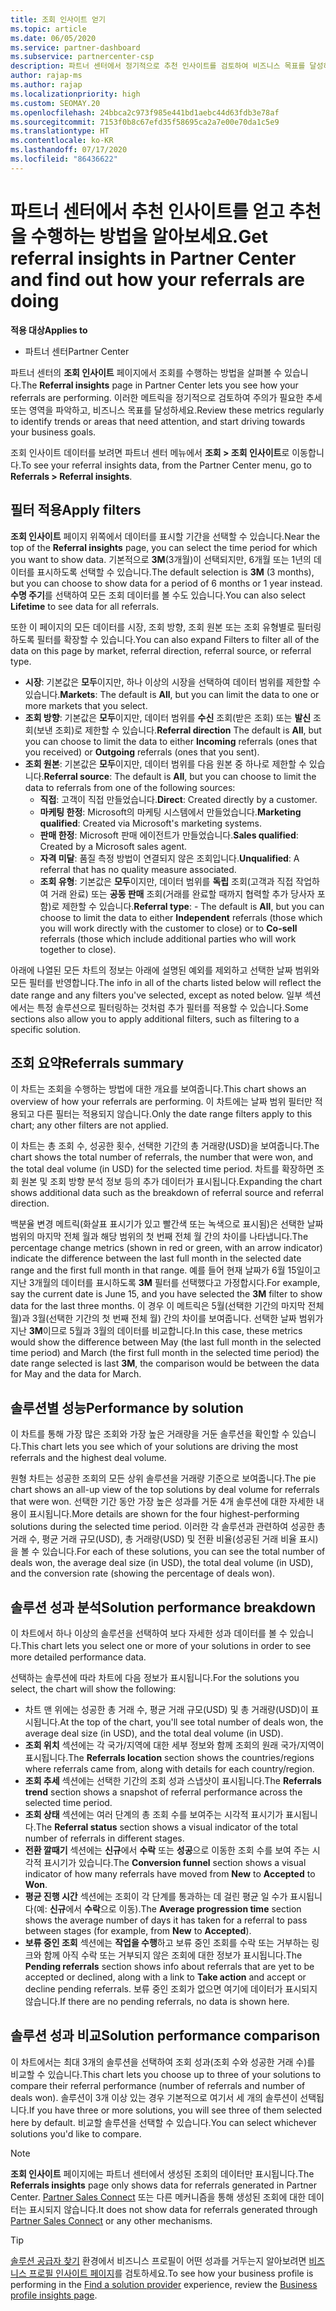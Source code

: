 ```yaml
---
title: 조회 인사이트 얻기
ms.topic: article
ms.date: 06/05/2020
ms.service: partner-dashboard
ms.subservice: partnercenter-csp
description: 파트너 센터에서 정기적으로 추천 인사이트를 검토하여 비즈니스 목표를 달성하는 데 도움이 되는 추세 또는 개선 사항 영역을 확인합니다.
author: rajap-ms
ms.author: rajap
ms.localizationpriority: high
ms.custom: SEOMAY.20
ms.openlocfilehash: 24bbca2c973f985e441bd1aebc44d63fdb3e78af
ms.sourcegitcommit: 7153f0b8c67efd35f58695ca2a7e00e70da1c5e9
ms.translationtype: HT
ms.contentlocale: ko-KR
ms.lasthandoff: 07/17/2020
ms.locfileid: "86436622"
---
```

# <a name="get-referral-insights-in-partner-center-and-find-out-how-your-referrals-are-doing"></a><span data-ttu-id="c0aa8-103">파트너 센터에서 추천 인사이트를 얻고 추천을 수행하는 방법을 알아보세요.</span><span class="sxs-lookup"><span data-stu-id="c0aa8-103">Get referral insights in Partner Center and find out how your referrals are doing</span></span>

<span data-ttu-id="c0aa8-104">**적용 대상**</span><span class="sxs-lookup"><span data-stu-id="c0aa8-104">**Applies to**</span></span>

- <span data-ttu-id="c0aa8-105">파트너 센터</span><span class="sxs-lookup"><span data-stu-id="c0aa8-105">Partner Center</span></span>

<span data-ttu-id="c0aa8-106">파트너 센터의 **조회 인사이트** 페이지에서 조회를 수행하는 방법을 살펴볼 수 있습니다.</span><span class="sxs-lookup"><span data-stu-id="c0aa8-106">The **Referral insights** page in Partner Center lets you see how your referrals are performing.</span></span> <span data-ttu-id="c0aa8-107">이러한 메트릭을 정기적으로 검토하여 주의가 필요한 추세 또는 영역을 파악하고, 비즈니스 목표를 달성하세요.</span><span class="sxs-lookup"><span data-stu-id="c0aa8-107">Review these metrics regularly to identify trends or areas that need attention, and start driving towards your business goals.</span></span>

<span data-ttu-id="c0aa8-108">조회 인사이트 데이터를 보려면 파트너 센터 메뉴에서 **조회 > 조회 인사이트**로 이동합니다.</span><span class="sxs-lookup"><span data-stu-id="c0aa8-108">To see your referral insights data, from the Partner Center menu, go to **Referrals > Referral insights**.</span></span>

## <a name="apply-filters"></a><span data-ttu-id="c0aa8-109">필터 적용</span><span class="sxs-lookup"><span data-stu-id="c0aa8-109">Apply filters</span></span>

<span data-ttu-id="c0aa8-110">**조회 인사이트** 페이지 위쪽에서 데이터를 표시할 기간을 선택할 수 있습니다.</span><span class="sxs-lookup"><span data-stu-id="c0aa8-110">Near the top of the **Referral insights** page, you can select the time period for which you want to show data.</span></span> <span data-ttu-id="c0aa8-111">기본적으로 **3M**(3개월)이 선택되지만, 6개월 또는 1년의 데이터를 표시하도록 선택할 수 있습니다.</span><span class="sxs-lookup"><span data-stu-id="c0aa8-111">The default selection is **3M** (3 months), but you can choose to show data for a period of 6 months or 1 year instead.</span></span> <span data-ttu-id="c0aa8-112">**수명 주기**를 선택하여 모든 조회 데이터를 볼 수도 있습니다.</span><span class="sxs-lookup"><span data-stu-id="c0aa8-112">You can also select **Lifetime** to see data for all referrals.</span></span>

<span data-ttu-id="c0aa8-113">또한 이 페이지의 모든 데이터를 시장, 조회 방향, 조회 원본 또는 조회 유형별로 필터링하도록 필터를 확장할 수 있습니다.</span><span class="sxs-lookup"><span data-stu-id="c0aa8-113">You can also expand Filters to filter all of the data on this page by market, referral direction, referral source, or referral type.</span></span>
- <span data-ttu-id="c0aa8-114">**시장**: 기본값은 **모두**이지만, 하나 이상의 시장을 선택하여 데이터 범위를 제한할 수 있습니다.</span><span class="sxs-lookup"><span data-stu-id="c0aa8-114">**Markets**: The default is **All**, but you can limit the data to one or more markets that you select.</span></span>
- <span data-ttu-id="c0aa8-115">**조회 방향**: 기본값은 **모두**이지만, 데이터 범위를 **수신** 조회(받은 조회) 또는 **발신** 조회(보낸 조회)로 제한할 수 있습니다.</span><span class="sxs-lookup"><span data-stu-id="c0aa8-115">**Referral direction** The default is **All**, but you can choose to limit the data to either **Incoming** referrals (ones that you received) or **Outgoing** referrals (ones that you sent).</span></span>
- <span data-ttu-id="c0aa8-116">**조회 원본**: 기본값은 **모두**이지만, 데이터 범위를 다음 원본 중 하나로 제한할 수 있습니다.</span><span class="sxs-lookup"><span data-stu-id="c0aa8-116">**Referral source**: The default is **All**, but you can choose to limit the data to referrals from one of the following sources:</span></span>
  - <span data-ttu-id="c0aa8-117">**직접**: 고객이 직접 만들었습니다.</span><span class="sxs-lookup"><span data-stu-id="c0aa8-117">**Direct**: Created directly by a customer.</span></span>
  - <span data-ttu-id="c0aa8-118">**마케팅 한정**: Microsoft의 마케팅 시스템에서 만들었습니다.</span><span class="sxs-lookup"><span data-stu-id="c0aa8-118">**Marketing qualified**: Created via Microsoft's marketing systems.</span></span>
  - <span data-ttu-id="c0aa8-119">**판매 한정**: Microsoft 판매 에이전트가 만들었습니다.</span><span class="sxs-lookup"><span data-stu-id="c0aa8-119">**Sales qualified**: Created by a Microsoft sales agent.</span></span>
  - <span data-ttu-id="c0aa8-120">**자격 미달**: 품질 측정 방법이 연결되지 않은 조회입니다.</span><span class="sxs-lookup"><span data-stu-id="c0aa8-120">**Unqualified**: A referral that has no quality measure associated.</span></span>
  - <span data-ttu-id="c0aa8-121">**조회 유형**: 기본값은 **모두**이지만, 데이터 범위를 **독립** 조회(고객과 직접 작업하여 거래 완료) 또는 **공동 판매** 조회(거래를 완료할 때까지 협력할 추가 당사자 포함)로 제한할 수 있습니다.</span><span class="sxs-lookup"><span data-stu-id="c0aa8-121">**Referral type**:  - The default is **All**, but you can choose to limit the data to either **Independent** referrals (those which you will work directly with the customer to close) or to **Co-sell** referrals (those which include additional parties who will work together to close).</span></span>

<span data-ttu-id="c0aa8-122">아래에 나열된 모든 차트의 정보는 아래에 설명된 예외를 제외하고 선택한 날짜 범위와 모든 필터를 반영합니다.</span><span class="sxs-lookup"><span data-stu-id="c0aa8-122">The info in all of the charts listed below will reflect the date range and any filters you've selected, except as noted below.</span></span> <span data-ttu-id="c0aa8-123">일부 섹션에서는 특정 솔루션으로 필터링하는 것처럼 추가 필터를 적용할 수 있습니다.</span><span class="sxs-lookup"><span data-stu-id="c0aa8-123">Some sections also allow you to apply additional filters, such as filtering to a specific solution.</span></span>

## <a name="referrals-summary"></a><span data-ttu-id="c0aa8-124">조회 요약</span><span class="sxs-lookup"><span data-stu-id="c0aa8-124">Referrals summary</span></span>

<span data-ttu-id="c0aa8-125">이 차트는 조회을 수행하는 방법에 대한 개요를 보여줍니다.</span><span class="sxs-lookup"><span data-stu-id="c0aa8-125">This chart shows an overview of how your referrals are performing.</span></span> <span data-ttu-id="c0aa8-126">이 차트에는 날짜 범위 필터만 적용되고 다른 필터는 적용되지 않습니다.</span><span class="sxs-lookup"><span data-stu-id="c0aa8-126">Only the date range filters apply to this chart; any other filters are not applied.</span></span> 

<span data-ttu-id="c0aa8-127">이 차트는 총 조회 수, 성공한 횟수, 선택한 기간의 총 거래량(USD)을 보여줍니다.</span><span class="sxs-lookup"><span data-stu-id="c0aa8-127">The chart shows the total number of referrals, the number that were won, and the total deal volume (in USD) for the selected time period.</span></span> <span data-ttu-id="c0aa8-128">차트를 확장하면 조회 원본 및 조회 방향 분석 정보 등의 추가 데이터가 표시됩니다.</span><span class="sxs-lookup"><span data-stu-id="c0aa8-128">Expanding the chart shows additional data such as the breakdown of referral source and referral direction.</span></span> 

<span data-ttu-id="c0aa8-129">백분율 변경 메트릭(화살표 표시기가 있고 빨간색 또는 녹색으로 표시됨)은 선택한 날짜 범위의 마지막 전체 월과 해당 범위의 첫 번째 전체 월 간의 차이를 나타냅니다.</span><span class="sxs-lookup"><span data-stu-id="c0aa8-129">The percentage change metrics (shown in red or green, with an arrow indicator) indicate the difference between the last full month in the selected date range and the first full month in that range.</span></span> <span data-ttu-id="c0aa8-130">예를 들어 현재 날짜가 6월 15일이고 지난 3개월의 데이터를 표시하도록 **3M** 필터를 선택했다고 가정합시다.</span><span class="sxs-lookup"><span data-stu-id="c0aa8-130">For example, say the current date is June 15, and you have selected the **3M** filter to show data for the last three months.</span></span> <span data-ttu-id="c0aa8-131">이 경우 이 메트릭은 5월(선택한 기간의 마지막 전체 월)과 3월(선택한 기간의 첫 번째 전체 월) 간의 차이를 보여줍니다. 선택한 날짜 범위가 지난 **3M**이므로 5월과 3월의 데이터를 비교합니다.</span><span class="sxs-lookup"><span data-stu-id="c0aa8-131">In this case, these metrics would show the difference between May (the last full month in the selected time period) and March (the first full month in the selected time period) the date range selected is last **3M**, the comparison would be between the data for May and the data for March.</span></span>

## <a name="performance-by-solution"></a><span data-ttu-id="c0aa8-132">솔루션별 성능</span><span class="sxs-lookup"><span data-stu-id="c0aa8-132">Performance by solution</span></span>

<span data-ttu-id="c0aa8-133">이 차트를 통해 가장 많은 조회와 가장 높은 거래량을 거둔 솔루션을 확인할 수 있습니다.</span><span class="sxs-lookup"><span data-stu-id="c0aa8-133">This chart lets you see which of your solutions are driving the most referrals and the highest deal volume.</span></span>

<span data-ttu-id="c0aa8-134">원형 차트는 성공한 조회의 모든 상위 솔루션을 거래량 기준으로 보여줍니다.</span><span class="sxs-lookup"><span data-stu-id="c0aa8-134">The pie chart shows an all-up view of the top solutions by deal volume for referrals that were won.</span></span> <span data-ttu-id="c0aa8-135">선택한 기간 동안 가장 높은 성과를 거둔 4개 솔루션에 대한 자세한 내용이 표시됩니다.</span><span class="sxs-lookup"><span data-stu-id="c0aa8-135">More details are shown for the four highest-performing solutions during the selected time period.</span></span> <span data-ttu-id="c0aa8-136">이러한 각 솔루션과 관련하여 성공한 총 거래 수, 평균 거래 규모(USD), 총 거래량(USD) 및 전환 비율(성공된 거래 비율 표시)을 볼 수 있습니다.</span><span class="sxs-lookup"><span data-stu-id="c0aa8-136">For each of these solutions, you can see the total number of deals won, the average deal size (in USD), the total deal volume (in USD), and the conversion rate (showing the percentage of deals won).</span></span>

## <a name="solution-performance-breakdown"></a><span data-ttu-id="c0aa8-137">솔루션 성과 분석</span><span class="sxs-lookup"><span data-stu-id="c0aa8-137">Solution performance breakdown</span></span>

<span data-ttu-id="c0aa8-138">이 차트에서 하나 이상의 솔루션을 선택하여 보다 자세한 성과 데이터를 볼 수 있습니다.</span><span class="sxs-lookup"><span data-stu-id="c0aa8-138">This chart lets you select one or more of your solutions in order to see more detailed performance data.</span></span>

<span data-ttu-id="c0aa8-139">선택하는 솔루션에 따라 차트에 다음 정보가 표시됩니다.</span><span class="sxs-lookup"><span data-stu-id="c0aa8-139">For the solutions you select, the chart will show the following:</span></span>
- <span data-ttu-id="c0aa8-140">차트 맨 위에는 성공한 총 거래 수, 평균 거래 규모(USD) 및 총 거래량(USD)이 표시됩니다.</span><span class="sxs-lookup"><span data-stu-id="c0aa8-140">At the top of the chart, you'll see total number of deals won, the average deal size (in USD), and the total deal volume (in USD).</span></span>
- <span data-ttu-id="c0aa8-141">**조회 위치** 섹션에는 각 국가/지역에 대한 세부 정보와 함께 조회의 원래 국가/지역이 표시됩니다.</span><span class="sxs-lookup"><span data-stu-id="c0aa8-141">The **Referrals location** section shows the countries/regions where referrals came from, along with details for each country/region.</span></span>
- <span data-ttu-id="c0aa8-142">**조회 추세** 섹션에는 선택한 기간의 조회 성과 스냅샷이 표시됩니다.</span><span class="sxs-lookup"><span data-stu-id="c0aa8-142">The **Referrals trend** section shows a snapshot of referral performance across the selected time period.</span></span>
- <span data-ttu-id="c0aa8-143">**조회 상태** 섹션에는 여러 단계의 총 조회 수를 보여주는 시각적 표시기가 표시됩니다.</span><span class="sxs-lookup"><span data-stu-id="c0aa8-143">The **Referral status** section shows a visual indicator of the total number of referrals in different stages.</span></span>
- <span data-ttu-id="c0aa8-144">**전환 깔때기** 섹션에는 **신규**에서 **수락** 또는 **성공**으로 이동한 조회 수를 보여 주는 시각적 표시기가 있습니다.</span><span class="sxs-lookup"><span data-stu-id="c0aa8-144">The **Conversion funnel** section shows a visual indicator of how many referrals have moved from **New** to **Accepted** to **Won**.</span></span>
- <span data-ttu-id="c0aa8-145">**평균 진행 시간** 섹션에는 조회이 각 단계를 통과하는 데 걸린 평균 일 수가 표시됩니다(예: **신규**에서 **수락**으로 이동).</span><span class="sxs-lookup"><span data-stu-id="c0aa8-145">The **Average progression time** section shows the average number of days it has taken for a referral to pass between stages (for example, from **New** to **Accepted**).</span></span>
- <span data-ttu-id="c0aa8-146">**보류 중인 조회** 섹션에는 **작업을 수행**하고 보류 중인 조회를 수락 또는 거부하는 링크와 함께 아직 수락 또는 거부되지 않은 조회에 대한 정보가 표시됩니다.</span><span class="sxs-lookup"><span data-stu-id="c0aa8-146">The **Pending referrals** section shows info about referrals that are yet to be accepted or declined, along with a link to **Take action** and accept or decline pending referrals.</span></span> <span data-ttu-id="c0aa8-147">보류 중인 조회가 없으면 여기에 데이터가 표시되지 않습니다.</span><span class="sxs-lookup"><span data-stu-id="c0aa8-147">If there are no pending referrals, no data is shown here.</span></span>

## <a name="solution-performance-comparison"></a><span data-ttu-id="c0aa8-148">솔루션 성과 비교</span><span class="sxs-lookup"><span data-stu-id="c0aa8-148">Solution performance comparison</span></span>

<span data-ttu-id="c0aa8-149">이 차트에서는 최대 3개의 솔루션을 선택하여 조회 성과(조회 수와 성공한 거래 수)를 비교할 수 있습니다.</span><span class="sxs-lookup"><span data-stu-id="c0aa8-149">This chart lets you choose up to three of your solutions to compare their referral performance (number of referrals and number of deals won).</span></span> <span data-ttu-id="c0aa8-150">솔루션이 3개 이상 있는 경우 기본적으로 여기서 세 개의 솔루션이 선택됩니다.</span><span class="sxs-lookup"><span data-stu-id="c0aa8-150">If you have three or more solutions, you will see three of them selected here by default.</span></span> <span data-ttu-id="c0aa8-151">비교할 솔루션을 선택할 수 있습니다.</span><span class="sxs-lookup"><span data-stu-id="c0aa8-151">You can select whichever solutions you'd like to compare.</span></span>

> [!NOTE]
> <span data-ttu-id="c0aa8-152">**조회 인사이트** 페이지에는 파트너 센터에서 생성된 조회의 데이터만 표시됩니다.</span><span class="sxs-lookup"><span data-stu-id="c0aa8-152">The **Referrals insights** page only shows data for referrals generated in Partner Center.</span></span> <span data-ttu-id="c0aa8-153">[Partner Sales Connect](https://support.microsoft.com/help/3170447/learn-to-use-partner-center-sales-connect) 또는 다른 메커니즘을 통해 생성된 조회에 대한 데이터는 표시되지 않습니다.</span><span class="sxs-lookup"><span data-stu-id="c0aa8-153">It does not show data for referrals generated through [Partner Sales Connect](https://support.microsoft.com/help/3170447/learn-to-use-partner-center-sales-connect) or any other mechanisms.</span></span>

> [!TIP]
> <span data-ttu-id="c0aa8-154">[솔루션 공급자 찾기](https://www.microsoft.com/solution-providers/home) 환경에서 비즈니스 프로필이 어떤 성과를 거두는지 알아보려면 [비즈니스 프로필 인사이트 페이지](analyze-your-marketing-profile.md)를 검토하세요.</span><span class="sxs-lookup"><span data-stu-id="c0aa8-154">To see how your business profile is performing in the [Find a solution provider](https://www.microsoft.com/solution-providers/home) experience, review the [Business profile insights page](analyze-your-marketing-profile.md).</span></span>